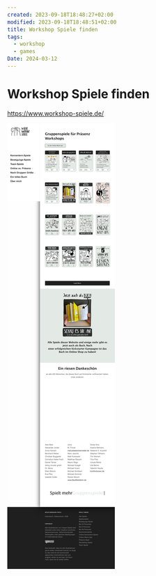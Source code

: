 ```yaml
---
created: 2023-09-18T18:48:27+02:00
modified: 2023-09-18T18:48:51+02:00
title: Workshop Spiele finden
tags:
  - workshop
  - games
Date: 2024-03-12
---
```


# Workshop Spiele finden


https://www.workshop-spiele.de/

![](../_asset/2023-09-18_WorkshopSpielefinden_image_1.png)